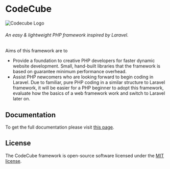 # CodeCube
![Codecube Logo](https://repository-images.githubusercontent.com/238409705/264ac8e4-d0c4-48ac-95c2-8fd564e560dd)
###### An easy & lightweight PHP framework inspired by Laravel.
Aims of this framework are to
- Provide a foundation to creative PHP developers for faster dynamic website development. Small, hand-built libraries that the framework is based on guarantee minimum performance overhead.  
- Assist PHP newcomers who are looking forward to begin coding in Laravel. Due to familiar, pure PHP coding in a similar structure to Laravel framework, it will be easier for a PHP beginner to adopt this framework, evaluate how the basics of a web framework work and switch to Laravel later on. 

## Documentation

To get the full documentation please visit [this page](http://mhasan.infinityfreeapp.com/codecube-framework/).

## License

The CodeCube framework is open-source software licensed under the [MIT license](https://opensource.org/licenses/MIT).